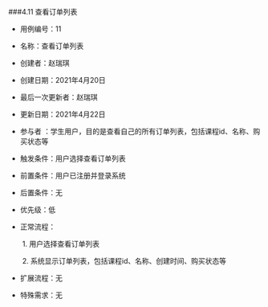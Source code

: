 ###4.11 查看订单列表

- 用例编号：11

- 名称：查看订单列表                                                  

- 创建者：赵瑞琪

- 创建日期：2021年4月20日

- 最后一次更新者：赵瑞琪

- 更新日期：2021年4月22日

- 参与者 ：学生用户，目的是查看自己的所有订单列表，包括课程id、名称、购买状态等

- 触发条件：用户选择查看订单列表

- 前置条件：用户已注册并登录系统

- 后置条件：无

- 优先级：低

- 正常流程：

  ​	1. 用户选择查看订单列表

  ​	2. 系统显示订单列表，包括课程id、名称、创建时间、购买状态等

- 扩展流程：无

- 特殊需求：无